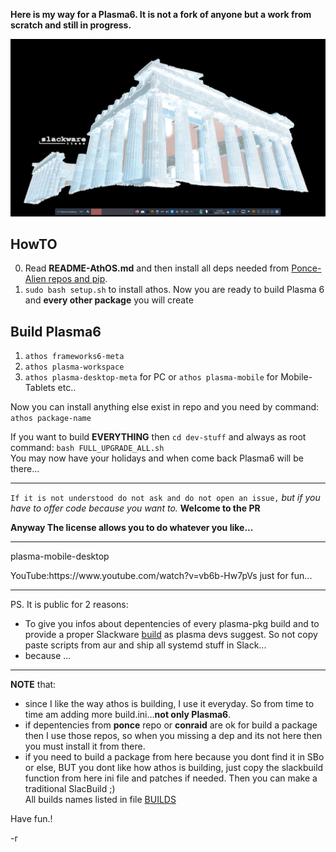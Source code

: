 **Here is my way for a Plasma6. It is not a fork of anyone but a work from scratch and still in progress.** <br>


![plasma6-slackware64-current](./slack.png)

## HowTO

0. Read **README-AthOS.md** and then install all deps needed from [Ponce-Alien repos and pip](https://github.com/rizitis/PLASMA_WORLD/tree/main/AthOS/DEPS-BEFORE-BUILD).
1. `sudo bash setup.sh` to install athos.
Now you are ready to build Plasma 6 and **every other package** you will create


## Build Plasma6

1. `athos frameworks6-meta`
2. `athos plasma-workspace`
3. `athos plasma-desktop-meta` for PC or `athos plasma-mobile` for Mobile-Tablets etc..

Now you can install anything else exist in repo and you need by command: `athos package-name` <br>

If you want to build **EVERYTHING** then `cd dev-stuff` and always as root command: `bash FULL_UPGRADE_ALL.sh`<br>
You may now have your holidays and when come back Plasma6 will be there... 

---


`If it is not understood do not ask and do not open an issue,` *but if you have to offer code because you want to.* **Welcome to the PR**<br>

**Anyway The license allows you to do whatever you like...**<br>


---

<p>plasma-mobile-desktop</p>
YouTube:https://www.youtube.com/watch?v=vb6b-Hw7pVs just for fun...

---

PS. It is public for 2 reasons:
- To give you infos about depentencies of every plasma-pkg build and to provide a proper Slackware [build](https://develop.kde.org/docs/getting-started/building/cmake-build/) as plasma devs suggest. So not copy paste scripts from aur and ship all systemd stuff in Slack...
- because ...

---
**NOTE** that:
- since I like the way athos is building, I use it everyday. So from time to time am adding more build.ini...**not only Plasma6**.<br>
- if depentencies from **ponce** repo or **conraid** are ok for build a package then I use those repos, so when you missing a dep and its not here then you must install it from there.
- if you need to build a package from here because you dont find it in SBo or else, BUT you dont like how athos is building, just copy the slackbuild function from here ini file and patches if needed. Then you can make a traditional SlacBuild ;)
<br>All builds names listed in file [BUILDS](./BUILDS)

 <p></p> Have fun.!</p>
-r

